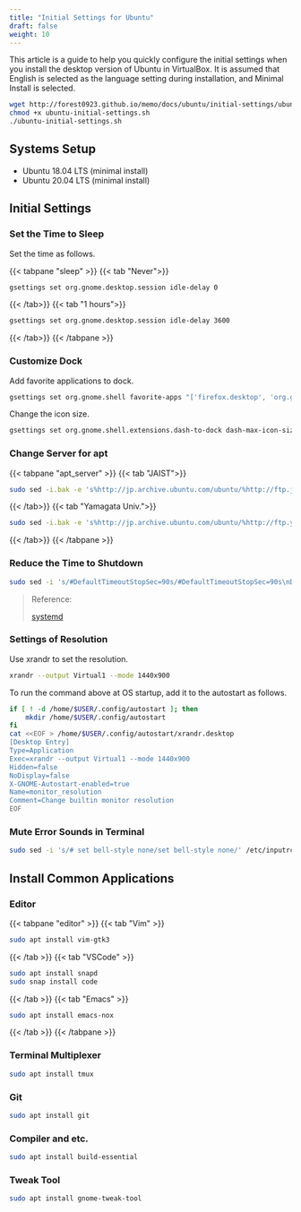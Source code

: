 ```yaml
---
title: "Initial Settings for Ubuntu"
draft: false
weight: 10
---
```

This article is a guide to help you quickly configure the initial settings when you install the desktop version of Ubuntu in VirtualBox. It is assumed that English is selected as the language setting during installation, and Minimal Install is selected.

```sh
wget http://forest0923.github.io/memo/docs/ubuntu/initial-settings/ubuntu-initial-settings.sh
chmod +x ubuntu-initial-settings.sh
./ubuntu-initial-settings.sh
```

## Systems Setup

- Ubuntu 18.04 LTS (minimal install)
- Ubuntu 20.04 LTS (minimal install)

## Initial Settings

### **Set the Time to Sleep**

Set the time as follows.

{{< tabpane "sleep" >}}
{{< tab "Never">}}

```sh
gsettings set org.gnome.desktop.session idle-delay 0
```

{{< /tab>}}
{{< tab "1 hours">}}

```sh
gsettings set org.gnome.desktop.session idle-delay 3600
```

{{< /tab>}}
{{< /tabpane >}}

### **Customize Dock**

Add favorite applications to dock.

```sh
gsettings set org.gnome.shell favorite-apps "['firefox.desktop', 'org.gnome.Terminal.desktop', 'org.gnome.Nautilus.desktop']"
```

Change the icon size.

```sh
gsettings set org.gnome.shell.extensions.dash-to-dock dash-max-icon-size 36
```

### **Change Server for apt**

{{< tabpane "apt_server" >}}
{{< tab "JAIST">}}

```sh
sudo sed -i.bak -e 's%http://jp.archive.ubuntu.com/ubuntu/%http://ftp.jaist.ac.jp/pub/Linux/ubuntu/archives/%g' /etc/apt/sources.list
```

{{< /tab>}}
{{< tab "Yamagata Univ.">}}

```sh
sudo sed -i.bak -e 's%http://jp.archive.ubuntu.com/ubuntu/%http://ftp.yz.yamagata-u.ac.jp/pub/linux/ubuntu/archives/%g' /etc/apt/sources.list
```

{{< /tab>}}
{{< /tabpane >}}

### **Reduce the Time to Shutdown**

```sh
sudo sed -i 's/#DefaultTimeoutStopSec=90s/#DefaultTimeoutStopSec=90s\nDefaultTimeoutStopSec=10s/' /etc/systemd/system.conf
```

> Reference:
>
> [systemd](https://www.freedesktop.org/software/systemd/man/systemd.service.html)

### **Settings of Resolution**

Use xrandr to set the resolution.

```sh
xrandr --output Virtual1 --mode 1440x900
```

To run the command above at OS startup, add it to the autostart as follows.

```sh
if [ ! -d /home/$USER/.config/autostart ]; then
    mkdir /home/$USER/.config/autostart
fi
cat <<EOF > /home/$USER/.config/autostart/xrandr.desktop
[Desktop Entry]
Type=Application
Exec=xrandr --output Virtual1 --mode 1440x900
Hidden=false
NoDisplay=false
X-GNOME-Autostart-enabled=true
Name=monitor_resolution
Comment=Change builtin monitor resolution
EOF
```

### **Mute Error Sounds in Terminal**

```sh
sudo sed -i 's/# set bell-style none/set bell-style none/' /etc/inputrc
```

## Install Common Applications

### **Editor**

{{< tabpane "editor" >}}
{{< tab "Vim" >}}

```sh
sudo apt install vim-gtk3
```

{{< /tab >}}
{{< tab "VSCode" >}}

```sh
sudo apt install snapd
sudo snap install code
```

{{< /tab >}}
{{< tab "Emacs" >}}

```sh
sudo apt install emacs-nox
```

{{< /tab >}}
{{< /tabpane >}}

### **Terminal Multiplexer**

```sh
sudo apt install tmux
```

### **Git**

```sh
sudo apt install git
```

### **Compiler and etc.**

```sh
sudo apt install build-essential
```

### **Tweak Tool**

```sh
sudo apt install gnome-tweak-tool
```
